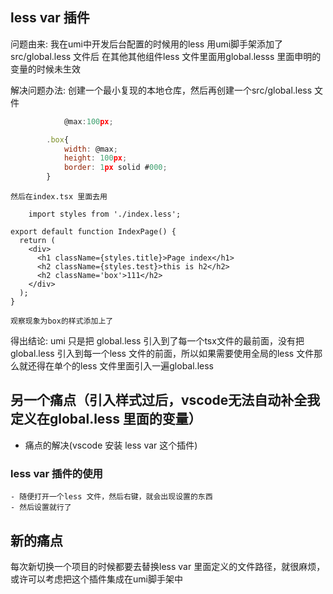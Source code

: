 ## less var 插件
问题由来:
     我在umi中开发后台配置的时候用的less 用umi脚手架添加了src/global.less 文件后
     在其他其他组件less 文件里面用global.lesss 里面申明的变量的时候未生效

解决问题办法:
    创建一个最小复现的本地仓库，然后再创建一个src/global.less 文件

```javascript
            @max:100px;

        .box{
            width: @max;
            height: 100px;
            border: 1px solid #000;
        }
```
    然后在index.tsx 里面去用
```
    import styles from './index.less';

export default function IndexPage() {
  return (
    <div>
      <h1 className={styles.title}>Page index</h1>
      <h2 className={styles.test}>this is h2</h2>
      <h2 className='box'>111</h2>
    </div>
  );
}
```
    
    观察现象为box的样式添加上了

得出结论:
    umi 只是把 global.less 引入到了每一个tsx文件的最前面，没有把global.less 引入到每一个less 文件的前面，所以如果需要使用全局的less 文件那么就还得在单个的less 文件里面引入一遍global.less

## 另一个痛点（引入样式过后，vscode无法自动补全我定义在global.less 里面的变量）

- 痛点的解决(vscode 安装 less var 这个插件)

### less var 插件的使用
    - 随便打开一个less 文件，然后右键，就会出现设置的东西
    - 然后设置就行了

## 新的痛点

每次新切换一个项目的时候都要去替换less var 里面定义的文件路径，就很麻烦，或许可以考虑把这个插件集成在umi脚手架中

